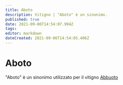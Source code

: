 ```yaml
---
title: Aboto
description: Vitigno | "Aboto" è un sinonimo.
published: true
date: 2021-09-06T14:54:07.994Z
tags: 
editor: markdown
dateCreated: 2021-09-06T14:54:05.406Z
---
```


# Aboto
"Aboto" è un sinonimo utilizzato per il vitigno [Abbuoto](/vitigni/Italia/bacca-nera/abbuoto)